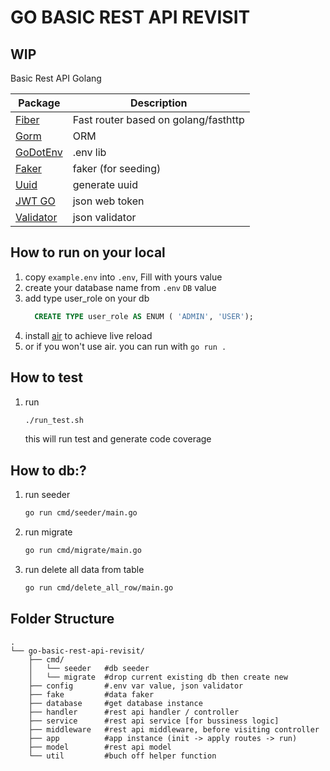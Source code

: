 # GO BASIC REST API REVISIT
## WIP

Basic Rest API Golang

Package | Description 
--- | --- 
[Fiber](https://github.com/gofiber/fiber) | Fast router based on golang/fasthttp
[Gorm](https://github.com/go-gorm/gorm) | ORM
[GoDotEnv](https://github.com/joho/godotenv) | .env lib 
[Faker](https://github.com/jaswdr/faker) | faker (for seeding)
[Uuid](https://github.com/gofrs/uuid) | generate uuid
[JWT GO](https://github.com/dgrijalva/jwt-go) | json web token
[Validator](https://github.com/go-playground/validator) | json validator



## How to run on your local
1. copy `example.env` into `.env`, Fill with yours value
2. create your database name from `.env` `DB` value
3. add type user_role on your db
    ```sql
      CREATE TYPE user_role AS ENUM ( 'ADMIN', 'USER');
    ```
4. install [air](https://github.com/cosmtrek/air) to achieve live reload
5. or if you won't use air. you can run with `go run .`

## How to test
1. run 
    ```bash
    ./run_test.sh
    ```
    this will run test and generate code coverage

## How to db:?
1. run seeder
    ```bash
    go run cmd/seeder/main.go 
    ```
2. run migrate
    ```bash
    go run cmd/migrate/main.go 
    ```
3. run delete all data from table
    ```bash
    go run cmd/delete_all_row/main.go
    ```

## Folder Structure
    .
    └── go-basic-rest-api-revisit/
        ├── cmd/
        │   └── seeder   #db seeder
        │   └── migrate  #drop current existing db then create new
        ├── config       #.env var value, json validator
        ├── fake         #data faker
        ├── database     #get database instance
        ├── handler      #rest api handler / controller
        ├── service      #rest api service [for bussiness logic]
        ├── middleware   #rest api middleware, before visiting controller
        ├── app          #app instance (init -> apply routes -> run)
        ├── model        #rest api model
        └── util         #buch off helper function
